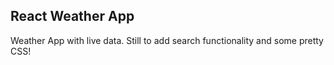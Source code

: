 ## React Weather App

Weather App with live data. Still to add search functionality and some pretty CSS!
